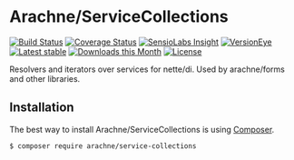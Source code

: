 Arachne/ServiceCollections
====

[![Build Status](https://img.shields.io/travis/Arachne/ServiceCollections/master.svg?style=flat-square)](https://travis-ci.org/Arachne/ServiceCollections/branches)
[![Coverage Status](https://img.shields.io/coveralls/Arachne/ServiceCollections/master.svg?style=flat-square)](https://coveralls.io/github/Arachne/ServiceCollections?branch=master)
[![SensioLabs Insight](https://img.shields.io/sensiolabs/i/3813cfb5-a398-4a39-bbb2-39bd49fb6276.svg?style=flat-square)](https://insight.sensiolabs.com/projects/3813cfb5-a398-4a39-bbb2-39bd49fb6276)
[![VersionEye](https://img.shields.io/versioneye/d/php/arachne:service-collections.svg?style=flat-square)](https://www.versioneye.com/php/arachne:service-collections)
[![Latest stable](https://img.shields.io/packagist/v/arachne/service-collections.svg?style=flat-square)](https://packagist.org/packages/arachne/service-collections)
[![Downloads this Month](https://img.shields.io/packagist/dm/arachne/service-collections.svg?style=flat-square)](https://packagist.org/packages/arachne/service-collections)
[![License](https://img.shields.io/badge/license-MIT-blue.svg?style=flat-square)](https://github.com/Arachne/ServiceCollections/blob/master/license.md)

Resolvers and iterators over services for nette/di. Used by arachne/forms and other libraries.

Installation
----

The best way to install Arachne/ServiceCollections is using [Composer](http://getcomposer.org/).

```sh
$ composer require arachne/service-collections
```
